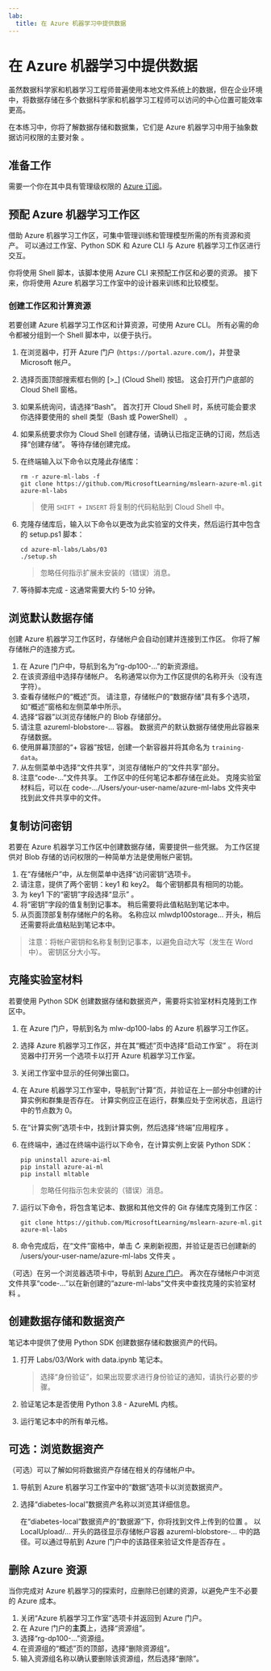 ```yaml
---
lab:
  title: 在 Azure 机器学习中提供数据
---
```


# 在 Azure 机器学习中提供数据

虽然数据科学家和机器学习工程师普遍使用本地文件系统上的数据，但在企业环境中，将数据存储在多个数据科学家和机器学习工程师可以访问的中心位置可能效率更高。

在本练习中，你将了解数据存储和数据集，它们是 Azure 机器学习中用于抽象数据访问权限的主要对象 。

## 准备工作

需要一个你在其中具有管理级权限的 [Azure 订阅](https://azure.microsoft.com/free?azure-portal=true)。

## 预配 Azure 机器学习工作区

借助 Azure 机器学习工作区，可集中管理训练和管理模型所需的所有资源和资产。 可以通过工作室、Python SDK 和 Azure CLI 与 Azure 机器学习工作区进行交互。

你将使用 Shell 脚本，该脚本使用 Azure CLI 来预配工作区和必要的资源。 接下来，你将使用 Azure 机器学习工作室中的设计器来训练和比较模型。

### 创建工作区和计算资源

若要创建 Azure 机器学习工作区和计算资源，可使用 Azure CLI。 所有必需的命令都被分组到一个 Shell 脚本中，以便于执行。

1. 在浏览器中，打开 Azure 门户 (`https://portal.azure.com/`)，并登录 Microsoft 帐户。
1. 选择页面顶部搜索框右侧的 \[>_] (Cloud Shell) 按钮。 这会打开门户底部的 Cloud Shell 窗格。
1. 如果系统询问，请选择“Bash”。 首次打开 Cloud Shell 时，系统可能会要求你选择要使用的 shell 类型（Bash 或 PowerShell） 。
1. 如果系统要求你为 Cloud Shell 创建存储，请确认已指定正确的订阅，然后选择“创建存储”。 等待存储创建完成。
1. 在终端输入以下命令以克隆此存储库：

    ```azurecli
    rm -r azure-ml-labs -f
    git clone https://github.com/MicrosoftLearning/mslearn-azure-ml.git azure-ml-labs
    ```

    > 使用 `SHIFT + INSERT` 将复制的代码粘贴到 Cloud Shell 中。

1. 克隆存储库后，输入以下命令以更改为此实验室的文件夹，然后运行其中包含的 setup.ps1 脚本：

    ```azurecli
    cd azure-ml-labs/Labs/03
    ./setup.sh
    ```

    > 忽略任何指示扩展未安装的（错误）消息。

1. 等待脚本完成 - 这通常需要大约 5-10 分钟。

## 浏览默认数据存储

创建 Azure 机器学习工作区时，存储帐户会自动创建并连接到工作区。 你将了解存储帐户的连接方式。

1. 在 Azure 门户中，导航到名为“rg-dp100-...”的新资源组。
1. 在该资源组中选择存储帐户。 名称通常以你为工作区提供的名称开头（没有连字符）。
1. 查看存储帐户的“概述”页。 请注意，存储帐户的“数据存储”具有多个选项，如“概述”窗格和左侧菜单中所示。
1. 选择“容器”以浏览存储帐户的 Blob 存储部分。
1. 请注意 azureml-blobstore-... 容器。 数据资产的默认数据存储使用此容器来存储数据。
1. 使用屏幕顶部的“&#43; 容器”按钮，创建一个新容器并将其命名为 `training-data`。
1. 从左侧菜单中选择“文件共享”，浏览存储帐户的“文件共享”部分。
1. 注意“code-...”文件共享。 工作区中的任何笔记本都存储在此处。 克隆实验室材料后，可以在 code-.../Users/your-user-name/azure-ml-labs 文件夹中找到此文件共享中的文件。

## 复制访问密钥

若要在 Azure 机器学习工作区中创建数据存储，需要提供一些凭据。 为工作区提供对 Blob 存储的访问权限的一种简单方法是使用帐户密钥。

1. 在“存储帐户”中，从左侧菜单中选择“访问密钥”选项卡。
1. 请注意，提供了两个密钥：key1 和 key2。 每个密钥都具有相同的功能。 
1. 为 key1 下的“密钥”字段选择“显示”  。
1. 将“密钥”字段的值复制到记事本。 稍后需要将此值粘贴到笔记本中。
1. 从页面顶部复制存储帐户的名称。 名称应以 mlwdp100storage... 开头，稍后还需要将此值粘贴到笔记本中。

> 注意：将帐户密钥和名称复制到记事本，以避免自动大写（发生在 Word 中）。 密钥区分大小写。

## 克隆实验室材料

若要使用 Python SDK 创建数据存储和数据资产，需要将实验室材料克隆到工作区中。

1. 在 Azure 门户，导航到名为 mlw-dp100-labs 的 Azure 机器学习工作区。
1. 选择 Azure 机器学习工作区，并在其“概述”页中选择“启动工作室” 。 将在浏览器中打开另一个选项卡以打开 Azure 机器学习工作室。
1. 关闭工作室中显示的任何弹出窗口。
1. 在 Azure 机器学习工作室中，导航到“计算”页，并验证在上一部分中创建的计算实例和群集是否存在。 计算实例应正在运行，群集应处于空闲状态，且运行中的节点数为 0。
1. 在“计算实例”选项卡中，找到计算实例，然后选择“终端”应用程序 。
1. 在终端中，通过在终端中运行以下命令，在计算实例上安装 Python SDK：

    ```azurecli
    pip uninstall azure-ai-ml
    pip install azure-ai-ml
    pip install mltable
    ```

    > 忽略任何指示包未安装的（错误）消息。

1. 运行以下命令，将包含笔记本、数据和其他文件的 Git 存储库克隆到工作区：

    ```azurecli
    git clone https://github.com/MicrosoftLearning/mslearn-azure-ml.git azure-ml-labs
    ```

1. 命令完成后，在“文件”窗格中，单击 &#8635; 来刷新视图，并验证是否已创建新的 /users/your-user-name/azure-ml-labs 文件夹  。

（可选）在另一个浏览器选项卡中，导航到 [Azure 门户](https://portal.azure.com?azure-portal=true)。 再次在存储帐户中浏览文件共享“code-...”以在新创建的“azure-ml-labs”文件夹中查找克隆的实验室材料 。

## 创建数据存储和数据资产

笔记本中提供了使用 Python SDK 创建数据存储和数据资产的代码。

1. 打开 Labs/03/Work with data.ipynb 笔记本。

    > 选择“身份验证”，如果出现要求进行身份验证的通知，请执行必要的步骤。

1. 验证笔记本是否使用 Python 3.8 - AzureML 内核。
1. 运行笔记本中的所有单元格。

## 可选：浏览数据资产

（可选）可以了解如何将数据资产存储在相关的存储帐户中。

1. 导航到 Azure 机器学习工作室中的“数据”选项卡以浏览数据资产。
1. 选择“diabetes-local”数据资产名称以浏览其详细信息。 

    在“diabetes-local”数据资产的“数据源”下，你将找到文件上传到的位置 。 以 LocalUpload/... 开头的路径显示存储帐户容器 azureml-blobstore-... 中的路径。可以通过导航到 Azure 门户中的该路径来验证文件是否存在 。

## 删除 Azure 资源

当你完成对 Azure 机器学习的探索时，应删除已创建的资源，以避免产生不必要的 Azure 成本。

1. 关闭“Azure 机器学习工作室”选项卡并返回到 Azure 门户。
1. 在 Azure 门户的**主页**上，选择“资源组”。
1. 选择“rg-dp100-...”资源组。
1. 在资源组的“概述”页的顶部，选择“删除资源组”。
1. 输入资源组名称以确认要删除该资源组，然后选择“删除”。
